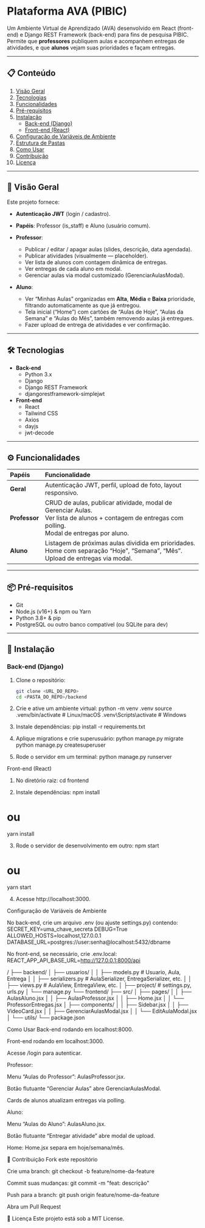 # Plataforma AVA (PIBIC)

Um Ambiente Virtual de Aprendizado (AVA) desenvolvido em React (front-end) e Django REST Framework (back-end) para fins de pesquisa PIBIC. Permite que **professores** publiquem aulas e acompanhem entregas de atividades, e que **alunos** vejam suas prioridades e façam entregas.

---

## 📋 Conteúdo

1. [Visão Geral](#visão-geral)  
2. [Tecnologias](#tecnologias)  
3. [Funcionalidades](#funcionalidades)  
4. [Pré-requisitos](#pré-requisitos)  
5. [Instalação](#instalação)  
   - [Back-end (Django)](#back-end-django)  
   - [Front-end (React)](#front-end-react)  
6. [Configuração de Variáveis de Ambiente](#configuração-de-variáveis-de-ambiente)  
7. [Estrutura de Pastas](#estrutura-de-pastas)  
8. [Como Usar](#como-usar)  
9. [Contribuição](#contribuição)  
10. [Licença](#licença)  

---

## 🔎 Visão Geral

Este projeto fornece:

- **Autenticação JWT** (login / cadastro).  
- **Papéis**: Professor (is_staff) e Aluno (usuário comum).  
- **Professor**:
  - Publicar / editar / apagar aulas (slides, descrição, data agendada).  
  - Publicar atividades (visualmente — placeholder).  
  - Ver lista de alunos com contagem dinâmica de entregas.  
  - Ver entregas de cada aluno em modal.  
  - Gerenciar aulas via modal customizado (GerenciarAulasModal).  

- **Aluno**:
  - Ver “Minhas Aulas” organizadas em **Alta**, **Média** e **Baixa** prioridade, filtrando automaticamente as que já entregou.  
  - Tela inicial (“Home”) com cartões de “Aulas de Hoje”, “Aulas da Semana” e “Aulas do Mês”, também removendo aulas já entregues.  
  - Fazer upload de entrega de atividades e ver confirmação.  

---

## 🛠 Tecnologias

- **Back-end**  
  - Python 3.x  
  - Django  
  - Django REST Framework  
  - djangorestframework-simplejwt  
- **Front-end**  
  - React  
  - Tailwind CSS  
  - Axios  
  - dayjs  
  - jwt-decode  

---

## ⚙️ Funcionalidades

| Papéis     | Funcionalidade                                                |
|:-----------|:--------------------------------------------------------------|
| **Geral**  | Autenticação JWT, perfil, upload de foto, layout responsivo.  |
| **Professor** | CRUD de aulas, publicar atividade, modal de Gerenciar Aulas.<br>Ver lista de alunos + contagem de entregas com polling.<br>Modal de entregas por aluno. |
| **Aluno**  | Listagem de próximas aulas dividida em prioridades.<br>Home com separação “Hoje”, “Semana”, “Mês”.<br>Upload de entregas via modal. |

---

## 📦 Pré-requisitos

- Git  
- Node.js (v16+) & npm ou Yarn  
- Python 3.8+ & pip  
- PostgreSQL ou outro banco compatível (ou SQLite para dev)  

---

## 🔧 Instalação

### Back-end (Django)

1. Clone o repositório:
   ```bash
   git clone <URL_DO_REPO>
   cd <PASTA_DO_REPO>/backend


2. Crie e ative um ambiente virtual:
python -m venv .venv
source .venv/bin/activate   # Linux/macOS
.venv\Scripts\activate      # Windows


3. Instale dependências:
pip install -r requirements.txt


4. Aplique migrations e crie superusuário:
python manage.py migrate
python manage.py createsuperuser


5. Rode o servidor em um terminal:
python manage.py runserver


Front-end (React)
1. No diretório raiz:
   cd frontend


2. Instale dependências:
npm install
# ou
yarn install


3. Rode o servidor de desenvolvimento em outro:
npm start
# ou
yarn start


4. Acesse http://localhost:3000.

 Configuração de Variáveis de Ambiente

No back-end, crie um arquivo .env (ou ajuste settings.py) contendo:
SECRET_KEY=uma_chave_secreta
DEBUG=True
ALLOWED_HOSTS=localhost,127.0.0.1
DATABASE_URL=postgres://user:senha@localhost:5432/dbname


No front-end, se necessário, crie .env.local:
REACT_APP_API_BASE_URL=http://127.0.0.1:8000/api


/
├── backend/
│   ├── usuarios/
│   │   ├── models.py       # Usuario, Aula, Entrega
│   │   ├── serializers.py  # AulaSerializer, EntregaSerializer, etc.
│   │   ├── views.py        # AulaView, EntregaView, etc.
│   ├── project/            # settings.py, urls.py
│   └── manage.py
└── frontend/
    ├── src/
    │   ├── pages/
    │   │   ├── AulasAluno.jsx
    │   │   ├── AulasProfessor.jsx
    │   │   ├── Home.jsx
    │   │   └── ProfessorEntregas.jsx
    │   ├── components/
    │   │   ├── Sidebar.jsx
    │   │   ├── VideoCard.jsx
    │   │   ├── GerenciarAulasModal.jsx
    │   │   └── EditAulaModal.jsx
    │   └── utils/
    └── package.json



 Como Usar
Back-end rodando em localhost:8000.

Front-end rodando em localhost:3000.

Acesse /login para autenticar.

Professor:

Menu “Aulas do Professor”: AulasProfessor.jsx.

Botão flutuante “Gerenciar Aulas” abre GerenciarAulasModal.

Cards de alunos atualizam entregas via polling.

Aluno:

Menu “Aulas do Aluno”: AulasAluno.jsx.

Botão flutuante “Entregar atividade” abre modal de upload.

Home: Home.jsx separa em hoje/semana/mês.

🤝 Contribuição
Fork este repositório

Crie uma branch: git checkout -b feature/nome-da-feature

Commit suas mudanças: git commit -m "feat: descrição"

Push para a branch: git push origin feature/nome-da-feature

Abra um Pull Request

📄 Licença
Este projeto está sob a MIT License.
